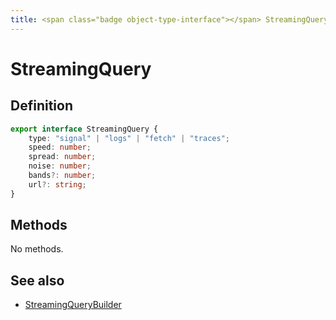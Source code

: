 ```yaml
---
title: <span class="badge object-type-interface"></span> StreamingQuery
---
```

# <span class="badge object-type-interface"></span> StreamingQuery

## Definition

```typescript
export interface StreamingQuery {
	type: "signal" | "logs" | "fetch" | "traces";
	speed: number;
	spread: number;
	noise: number;
	bands?: number;
	url?: string;
}

```
## Methods

No methods.
## See also

 * <span class="badge builder"></span> [StreamingQueryBuilder](./builder-StreamingQueryBuilder.md)
